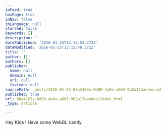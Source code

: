 ```yaml
---
inFeed: true
hasPage: true
inNav: false
inLanguage: null
starred: false
keywords: []
description: ''
datePublished: '2016-01-25T13:17:53.273Z'
dateModified: '2016-01-25T13:15:48.372Z'
title: ''
author: []
authors: []
publisher:
  name: null
  domain: null
  url: null
  favicon: null
sourcePath: _posts/2016-01-25-08a4163a-0d80-4a9a-a663-9b2a17aaedec.md
published: true
url: 08a4163a-0d80-4a9a-a663-9b2a17aaedec/index.html
_type: Article

---
```

Hey Kids ! Have some WebGL candy.